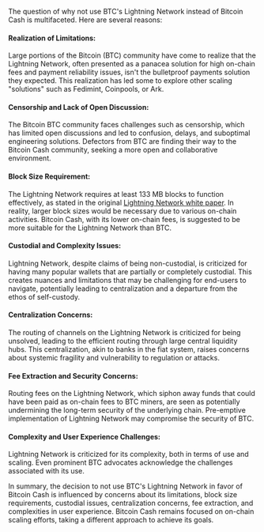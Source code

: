 The question of why not use BTC's Lightning Network instead of Bitcoin Cash is multifaceted. Here are several reasons:

#### Realization of Limitations: 

Large portions of the Bitcoin (BTC) community have come to realize that the Lightning Network, often presented as a panacea solution for high on-chain fees and payment reliability issues, isn't the bulletproof payments solution they expected. This realization has led some to explore other scaling "solutions" such as Fedimint, Coinpools, or Ark.

#### Censorship and Lack of Open Discussion: 

The Bitcoin BTC community faces challenges such as censorship, which has limited open discussions and led to confusion, delays, and suboptimal engineering solutions. Defectors from BTC are finding their way to the Bitcoin Cash community, seeking a more open and collaborative environment.

#### Block Size Requirement: 

The Lightning Network requires at least 133 MB blocks to function effectively, as stated in the original [Lightning Network white paper](https://lightning.network/lightning-network-paper.pdf). In reality, larger block sizes would be necessary due to various on-chain activities. Bitcoin Cash, with its lower on-chain fees, is suggested to be more suitable for the Lightning Network than BTC.

#### Custodial and Complexity Issues: 

Lightning Network, despite claims of being non-custodial, is criticized for having many popular wallets that are partially or completely custodial. This creates nuances and limitations that may be challenging for end-users to navigate, potentially leading to centralization and a departure from the ethos of self-custody.

#### Centralization Concerns: 

The routing of channels on the Lightning Network is criticized for being unsolved, leading to the efficient routing through large central liquidity hubs. This centralization, akin to banks in the fiat system, raises concerns about systemic fragility and vulnerability to regulation or attacks.

#### Fee Extraction and Security Concerns: 

Routing fees on the Lightning Network, which siphon away funds that could have been paid as on-chain fees to BTC miners, are seen as potentially undermining the long-term security of the underlying chain. Pre-emptive implementation of Lightning Network may compromise the security of BTC.

#### Complexity and User Experience Challenges: 

Lightning Network is criticized for its complexity, both in terms of use and scaling. Even prominent BTC advocates acknowledge the challenges associated with its use.

In summary, the decision to not use BTC's Lightning Network in favor of Bitcoin Cash is influenced by concerns about its limitations, block size requirements, custodial issues, centralization concerns, fee extraction, and complexities in user experience. Bitcoin Cash remains focused on on-chain scaling efforts, taking a different approach to achieve its goals.